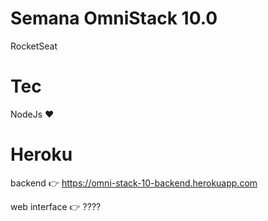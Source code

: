 # Semana OmniStack 10.0
RocketSeat

# Tec 
NodeJs
:heart:

# Heroku
backend :point_right: https://omni-stack-10-backend.herokuapp.com 

web interface :point_right:  ????
